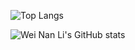 ![Top Langs](https://github-readme-stats.vercel.app/api?username=liweinan&theme=algolia&show_icons=true)

![Wei Nan Li's GitHub stats](https://github-readme-stats.vercel.app/api/top-langs?username=liweinan&hide=makefile,bison,mathematica,html,scss,stylus,batchfile,cmake,scala,blade,jupyter%20notebook,css&theme=algolia&show_icons=true&langs_count=10)
